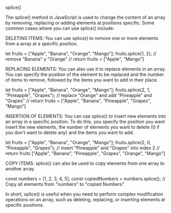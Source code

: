 splice()

The splice() method in JavaScript is used to change the content
of an array by removing, replacing or adding elements at positions
specific. Some common cases where you can use splice() include:

DELETING ITEMS:
You can use splice() to remove one or more elements from a
array at a specific position.

let fruits = ["Apple", "Banana", "Orange", "Mango"];
fruits.splice(1, 2); // remove "Banana" y "Orange"
// return fruits = ["Apple", "Mango"]

REPLACING ELEMENTS:
You can also use it to replace elements in an array.
You can specify the position of the element to be replaced and the number of
items to remove, followed by the items you want to add in their place.

let fruits = ["Apple", "Banana", "Orange", "Mango"];
fruits.splice(2, 1, "Pineapple", "Grapes"); // replace "Orange" and add "Pineapple" and "Grapes"
// return fruits = ["Apple", "Banana", "Pineapple", "Grapes", "Mango"]

INSERTION OF ELEMENTS:
You can use splice() to insert new elements into an array in a
specific position. To do this, you specify the position you want
insert the new elements, the number of elements you want to delete (0 if
you don't want to delete any) and the items you want to add.

let fruits = ["Apple", "Banana", "Orange", "Mango"];
fruits.splice(2, 0, "Pineapple", "Grapes"); // insert "Pineapple" and "Grapes" into index 2
// return fruits  ["Apple", "Banana", "Pineapple", "Grapes", "Orange", "Mango"]

COPY ITEMS:
splice() can also be used to copy elements from one array to another array.

const numbers = [1, 2, 3, 4, 5];
const copiedNumbers = numbers.splice(); // Copy all elements from "numbers" to "copied Numbers"

In short, splice() is useful when you need to perform complex modification operations on an array, such as deleting, replacing, or inserting elements at specific positions.